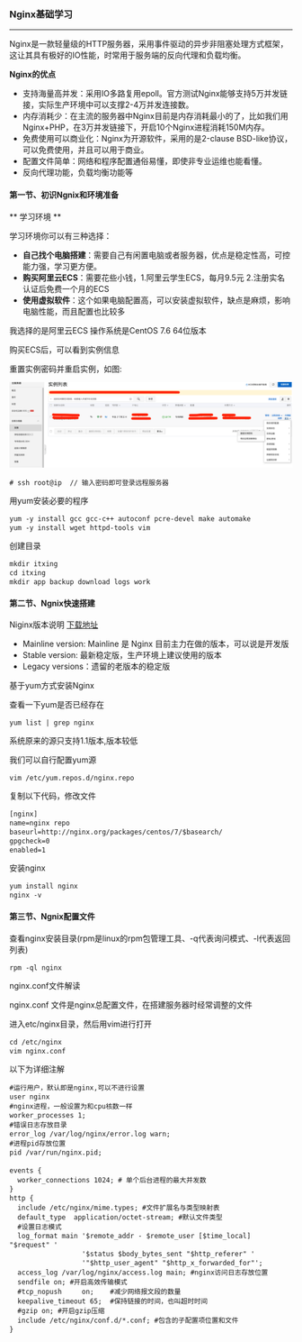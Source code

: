 ### Nginx基础学习

------

Nginx是一款轻量级的HTTP服务器，采用事件驱动的异步非阻塞处理方式框架，这让其具有极好的IO性能，时常用于服务端的反向代理和负载均衡。

**Nginx的优点**

- 支持海量高并发：采用IO多路复用epoll。官方测试Nginx能够支持5万并发链接，实际生产环境中可以支撑2-4万并发连接数。
- 内存消耗少：在主流的服务器中Nginx目前是内存消耗最小的了，比如我们用Nginx+PHP，在3万并发链接下，开启10个Nginx进程消耗150M内存。
- 免费使用可以商业化：Nginx为开源软件，采用的是2-clause BSD-like协议，可以免费使用，并且可以用于商业。
- 配置文件简单：网络和程序配置通俗易懂，即使非专业运维也能看懂。
- 反向代理功能，负载均衡功能等

#### 第一节、初识Ngnix和环境准备

** 学习环境 **

学习环境你可以有三种选择：

- **自己找个电脑搭建**：需要自己有闲置电脑或者服务器，优点是稳定性高，可控能力强，学习更方便。
- **购买阿里云ECS**：需要花些小钱，1.阿里云学生ECS，每月9.5元 2.注册实名认证后免费一个月的ECS
- **使用虚拟软件**：这个如果电脑配置高，可以安装虚拟软件，缺点是麻烦，影响电脑性能，而且配置也比较多

我选择的是阿里云ECS 操作系统是CentOS 7.6 64位版本

购买ECS后，可以看到实例信息

重置实例密码并重启实例，如图:

![SCE](./static/SCE.png)

```
# ssh root@ip  // 输入密码即可登录远程服务器
```

用yum安装必要的程序

```
yum -y install gcc gcc-c++ autoconf pcre-devel make automake
yum -y install wget httpd-tools vim
```

创建目录

```
mkdir itxing
cd itxing
mkdir app backup download logs work
```

#### 第二节、Ngnix快速搭建

Niginx版本说明 [下载地址](http://nginx.org/en/download.html)

- Mainline version: Mainline 是 Nginx 目前主力在做的版本，可以说是开发版
- Stable version: 最新稳定版，生产环境上建议使用的版本
- Legacy versions：遗留的老版本的稳定版

基于yum方式安装Nginx

查看一下yum是否已经存在

```
yum list | grep nginx
```

系统原来的源只支持1.1版本,版本较低

我们可以自行配置yum源

```
vim /etc/yum.repos.d/nginx.repo
```

复制以下代码，修改文件

```
[nginx]
name=nginx repo
baseurl=http://nginx.org/packages/centos/7/$basearch/
gpgcheck=0
enabled=1
```

安装nginx

```
yum install nginx
nginx -v
```

#### 第三节、Ngnix配置文件

查看nginx安装目录(rpm是linux的rpm包管理工具、-q代表询问模式、-l代表返回列表)

```
rpm -ql nginx
```

nginx.conf文件解读

nginx.conf 文件是nginx总配置文件，在搭建服务器时经常调整的文件

进入etc/nginx目录，然后用vim进行打开

```
cd /etc/nginx
vim nginx.conf
```

以下为详细注解

```
#运行用户，默认即是nginx,可以不进行设置
user nginx
#nginx进程，一般设置为和cpu核数一样
worker_processes 1;
#错误日志存放目录
error_log /var/log/nginx/error.log warn;
#进程pid存放位置
pid /var/run/nginx.pid;

events {
  worker_connections 1024; # 单个后台进程的最大并发数
}
http {
  include /etc/nginx/mime.types; #文件扩展名与类型映射表
  default_type  application/octet-stream; #默认文件类型
  #设置日志模式
  log_format main '$remote_addr - $remote_user [$time_local] "$request" '
                  '$status $body_bytes_sent "$http_referer" '
                  '"$http_user_agent" "$http_x_forwarded_for"';
  access_log /var/log/nginx/access.log main; #nginx访问日志存放位置
  sendfile on; #开启高效传输模式
  #tcp_nopush     on;    #减少网络报文段的数量
  keepalive_timeout 65;  #保持链接的时间，也叫超时时间
  #gzip on; #开启gzip压缩
  include /etc/nginx/conf.d/*.conf; #包含的子配置项位置和文件
}
```

